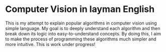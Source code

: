 # Computer Vision in layman English
This is my attempt to explain popular algorithms in computer vision using simple language. My goal is to deeply understand each algorithm and then break down its logic into easy-to-understand concepts. By doing this, I aim to make the process of programming these algorithms much simpler and more intuitive. This is work under progress! 
